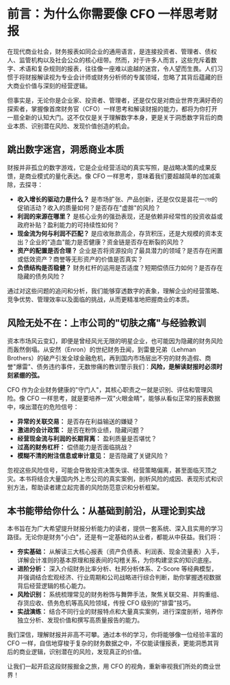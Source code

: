 # 前言：为什么你需要像 CFO 一样思考财报

在现代商业社会，财务报表如同企业的通用语言，是连接投资者、管理者、债权人、监管机构以及社会公众的核心纽带。然而，对于许多人而言，这些充斥着数字、术语和复杂规则的报表，往往像一座难以逾越的迷宫，令人望而生畏。人们习惯于将财报解读视为专业会计师或财务分析师的专属领域，忽略了其背后蕴藏的巨大商业价值与深刻的经营逻辑。

但事实是，无论你是企业家、投资者、管理者，还是仅仅是对商业世界充满好奇的探索者，掌握像首席财务官（CFO）一样思考和解读财报的能力，都将为你打开一扇全新的认知大门。这不仅仅是关于理解数字本身，更是关于洞悉数字背后的商业本质、识别潜在风险、发现价值创造的机会。

## 跳出数字迷宫，洞悉商业本质

财报并非孤立的数字游戏，它是企业经营活动的真实写照，是战略决策的成果反馈，是商业模式的量化表达。像 CFO 一样思考，意味着我们要超越简单的加减乘除，去探寻：

*   **收入增长的驱动力是什么？** 是市场扩张、产品创新，还是仅仅是昙花一নের的促销活动？收入的质量如何？是否存在"虚胖"的风险？
*   **利润的来源在哪里？** 是核心业务的强劲表现，还是依赖非经常性的投资收益或政府补贴？盈利能力的可持续性如何？
*   **现金流为何与利润不匹配？** 是应收账款高企，存货积压，还是大规模的资本支出？企业的"造血"能力是否健康？资金链是否存在断裂的风险？
*   **资产的配置是否合理？** 企业是否将资源投向了最具潜力的领域？是否存在闲置或低效资产？商誉等无形资产的价值是否真实？
*   **负债结构是否稳健？** 财务杠杆的运用是否适度？短期偿债压力如何？是否存在隐藏的债务风险？

通过对这些问题的追问和分析，我们能够穿透数字的表象，理解企业的经营策略、竞争优势、管理效率以及面临的挑战，从而更精准地把握商业的本质。

## 风险无处不在：上市公司的"切肤之痛"与经验教训

资本市场风云变幻，即便是曾经风光无限的明星企业，也可能因为隐藏的财务风险而轰然倒塌。从安然（Enron）的世纪财务丑闻，到雷曼兄弟（Lehman Brothers）的破产引发全球金融危机，再到国内市场层出不穷的财务造假、商誉"爆雷"、债务违约事件，无数惨痛的教训警示我们：**风险，是解读财报时必须时刻紧绷的弦。**

CFO 作为企业财务健康的"守门人"，其核心职责之一就是识别、评估和管理风险。像 CFO 一样思考，就是要培养一双"火眼金睛"，能够从看似正常的报表数据中，嗅出潜在的危险信号：

*   **异常的关联交易：** 是否存在利益输送的嫌疑？
*   **激进的会计政策：** 是否在粉饰业绩，隐藏问题？
*   **经营现金流与利润的长期背离：** 盈利质量是否堪忧？
*   **过高的财务杠杆：** 偿债能力是否面临挑战？
*   **模糊不清的附注信息或审计意见：** 是否隐藏了关键风险？

忽视这些风险信号，可能会导致投资决策失误、经营策略偏离，甚至面临灭顶之灾。本书将结合大量国内外上市公司的真实案例，剖析风险的成因、表现形式和识别方法，帮助读者建立起完善的风险防范意识和分析框架。

## 本书能带给你什么：从基础到前沿，从理论到实战

本书旨在为广大希望提升财报分析能力的读者，提供一套系统、深入且实用的学习路径。无论你是财务"小白"，还是有一定基础的从业者，都能从中获益。我们将：

*   **夯实基础：** 从解读三大核心报表（资产负债表、利润表、现金流量表）入手，详解会计准则的基本原理和报表间的勾稽关系，为你构建坚实的知识底座。
*   **进阶分析：** 深入介绍财务比率分析、杜邦分析体系、Z-Score 等经典模型，并强调结合宏观经济、行业周期和公司战略进行综合判断，助你掌握透视数据背后经营逻辑的核心能力。
*   **风险识别：** 系统梳理常见的财务粉饰与舞弊手法，聚焦关联交易、并购重组、存货应收、债务危机等高风险领域，传授 CFO 级别的"排雷"技巧。
*   **实战演练：** 结合不同行业的财报特点和大量真实案例，进行深度剖析，培养你独立分析、发现价值和撰写高质量报告的能力。

我们深信，理解财报并非高不可攀。通过本书的学习，你将能够像一位经验丰富的 CFO 一样，自信地穿梭于复杂的财务数据之中，不仅能读懂报表，更能洞悉其背后的商业逻辑，识别潜在的风险，发现真正的价值。

让我们一起开启这段财报掘金之旅，用 CFO 的视角，重新审视我们所处的商业世界！ 